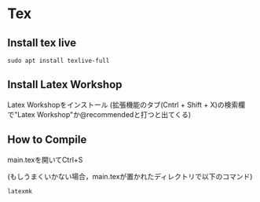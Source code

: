 # Tex

## Install tex live
```
sudo apt install texlive-full
```

## Install Latex Workshop
Latex Workshopをインストール (拡張機能のタブ(Cntrl + Shift + X)の検索欄で"Latex Workshop"か@recommendedと打つと出てくる)

## How to Compile
main.texを開いてCtrl+S

(もしうまくいかない場合，main.texが置かれたディレクトリで以下のコマンド)
```
latexmk
```